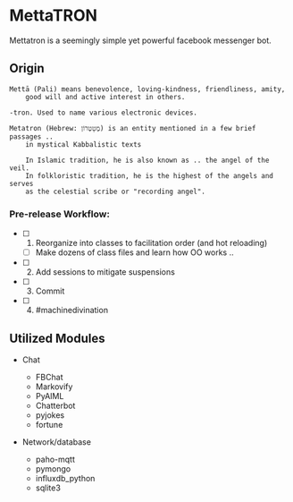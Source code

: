 # MettaTRON

Mettatron is a seemingly simple yet powerful facebook messenger bot.


## Origin

    Mettā (Pali) means benevolence, loving-kindness, friendliness, amity,
        good will and active interest in others.

    -tron. Used to name various electronic devices.

    Metatron (Hebrew: מֶטָטְרוֹן) is an entity mentioned in a few brief passages ..
        in mystical Kabbalistic texts
    
        In Islamic tradition, he is also known as .. the angel of the veil.
        In folkloristic tradition, he is the highest of the angels and serves
        as the celestial scribe or "recording angel".

### Pre-release Workflow:
- [ ] 1. Reorganize into classes to facilitation order (and hot reloading)
  - [ ] Make dozens of class files and learn how OO works ..
- [ ] 2. Add sessions to mitigate suspensions
- [ ] 3. Commit
- [ ] 4. #machinedivination

## Utilized Modules
* Chat
  * FBChat
  * Markovify
  * PyAIML
  * Chatterbot
  * pyjokes
  * fortune
  
* Network/database
  * paho-mqtt
  * pymongo
  * influxdb_python
  * sqlite3
